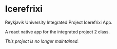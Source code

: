 # Icerefrixi
Reykjavik University Integrated Project Icerefrixi App.

A react native app for the integrated project 2 class.

*This project is no longer maintained.*
